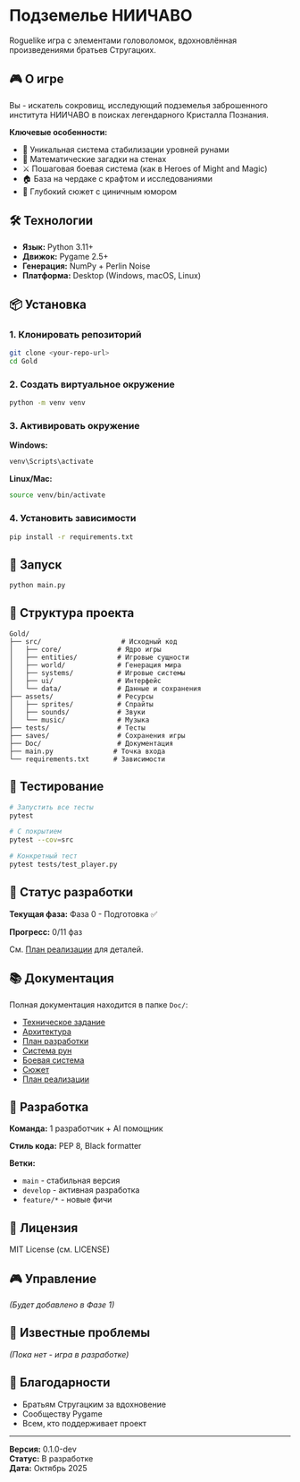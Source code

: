 # Подземелье НИИЧАВО

Roguelike игра с элементами головоломок, вдохновлённая произведениями братьев Стругацких.

## 🎮 О игре

Вы - искатель сокровищ, исследующий подземелья заброшенного института НИИЧАВО в поисках легендарного Кристалла Познания. 

**Ключевые особенности:**
- 🔮 Уникальная система стабилизации уровней рунами
- 📜 Математические загадки на стенах
- ⚔️ Пошаговая боевая система (как в Heroes of Might and Magic)
- 🏠 База на чердаке с крафтом и исследованиями
- 📖 Глубокий сюжет с циничным юмором

## 🛠️ Технологии

- **Язык:** Python 3.11+
- **Движок:** Pygame 2.5+
- **Генерация:** NumPy + Perlin Noise
- **Платформа:** Desktop (Windows, macOS, Linux)

## 📦 Установка

### 1. Клонировать репозиторий
```bash
git clone <your-repo-url>
cd Gold
```

### 2. Создать виртуальное окружение
```bash
python -m venv venv
```

### 3. Активировать окружение

**Windows:**
```bash
venv\Scripts\activate
```

**Linux/Mac:**
```bash
source venv/bin/activate
```

### 4. Установить зависимости
```bash
pip install -r requirements.txt
```

## 🚀 Запуск

```bash
python main.py
```

## 📁 Структура проекта

```
Gold/
├── src/                    # Исходный код
│   ├── core/              # Ядро игры
│   ├── entities/          # Игровые сущности
│   ├── world/             # Генерация мира
│   ├── systems/           # Игровые системы
│   ├── ui/                # Интерфейс
│   └── data/              # Данные и сохранения
├── assets/                # Ресурсы
│   ├── sprites/           # Спрайты
│   ├── sounds/            # Звуки
│   └── music/             # Музыка
├── tests/                 # Тесты
├── saves/                 # Сохранения игры
├── Doc/                   # Документация
├── main.py               # Точка входа
└── requirements.txt      # Зависимости
```

## 🧪 Тестирование

```bash
# Запустить все тесты
pytest

# С покрытием
pytest --cov=src

# Конкретный тест
pytest tests/test_player.py
```

## 🎯 Статус разработки

**Текущая фаза:** Фаза 0 - Подготовка ✅

**Прогресс:** 0/11 фаз

См. [План реализации](Doc/13_План_реализации.md) для деталей.

## 📚 Документация

Полная документация находится в папке `Doc/`:
- [Техническое задание](Doc/01_Техническое_задание.md)
- [Архитектура](Doc/02_Архитектура_проекта.md)
- [План разработки](Doc/03_План_разработки.md)
- [Система рун](Doc/09_Система_рун_детально.md)
- [Боевая система](Doc/11_Боевая_система.md)
- [Сюжет](Doc/12_Сюжет_и_персонаж.md)
- [План реализации](Doc/13_План_реализации.md)

## 🤝 Разработка

**Команда:** 1 разработчик + AI помощник

**Стиль кода:** PEP 8, Black formatter

**Ветки:**
- `main` - стабильная версия
- `develop` - активная разработка
- `feature/*` - новые фичи

## 📄 Лицензия

MIT License (см. LICENSE)

## 🎮 Управление

*(Будет добавлено в Фазе 1)*

## 🐛 Известные проблемы

*(Пока нет - игра в разработке)*

## 🙏 Благодарности

- Братьям Стругацким за вдохновение
- Сообществу Pygame
- Всем, кто поддерживает проект

---

**Версия:** 0.1.0-dev  
**Статус:** В разработке  
**Дата:** Октябрь 2025

